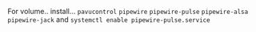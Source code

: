 For volume.. install...
`pavucontrol`
`pipewire`
`pipewire-pulse`
`pipewire-alsa`
`pipewire-jack`
and `systemctl enable pipewire-pulse.service`
